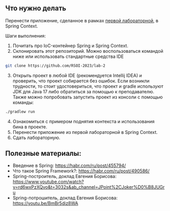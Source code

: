 ## Что нужно делать
Перенести приложение, сделанное в рамках [первой лабораторной](https://github.com/RSOI-2023/lab-1), в Spring Context.

Шаги выполнения: 
1. Почитать про IoC-контейнер Spring и Spring Context.
2. Склонировать этот репозиторий. Можно воспользоваться командой ниже или использовать стандартные средства IDE
``` bash 
git clone https://github.com/RSOI-2023/lab-2
```
3. Открыть проект в любой IDE (рекомендуется Intellij IDEA) и проверить, что проект собирается без ошибок. Если возникли трудности, то стоит удостовериться, что проект и gradle используют JDK для Java 17 либо обратиться за помощью к преподавателю. Также можно попробовать запустить проект из консоли с помощью команды:
``` bash 
./gradlew run
```
4. Ознакомиться с примером поднятия контекста и использования бина в проекте.
5. Перенести приложение из первой лабораторной в Spring Context.
6. Сдать лабораторную.

## Полезные материалы:
- Введение в Spring: https://habr.com/ru/post/455794/
- Что такое Spring Framework?: https://habr.com/ru/post/490586/
- Spring-построитель, доклад Евгения Борисова: https://www.youtube.com/watch?v=rd6wxPzXQvo&t=3032s&ab_channel=JPoint%2CJoker%D0%B8JUGru
- Spring-потрошитель, доклад Евгения Борисова: https://youtu.be/BmBr5diz8WA
